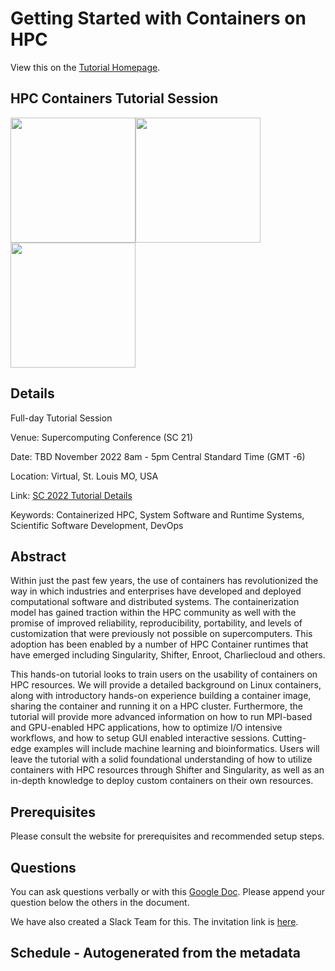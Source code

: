 # Getting Started with Containers on HPC

View this on the [Tutorial Homepage](https://supercontainers.github.io/sc-tutorials/).


## HPC Containers Tutorial Session

<img src="fig/ecp.jpg" width="200"><img src="fig/pawsey.png" width="200"><img src="fig/redhat.png" width="200">


## Details

Full-day Tutorial Session

Venue: Supercomputing Conference (SC 21)

Date: TBD November 2022 8am - 5pm Central Standard Time (GMT -6)

Location: Virtual, St. Louis MO, USA

Link: [SC 2022 Tutorial Details](https://sc22.supercomputing.org/presentation/?id=tut114&sess=sess185)

Keywords: Containerized HPC, System Software and Runtime Systems, Scientific Software Development, DevOps


## Abstract

Within just the past few years, the use of containers has revolutionized the way in which industries and enterprises have developed and deployed computational software and distributed systems. The containerization model has gained traction within the HPC community as well with the promise of improved reliability, reproducibility, portability, and levels of customization that were previously not possible on supercomputers. This adoption has been enabled by a number of HPC Container runtimes that have emerged including Singularity, Shifter, Enroot, Charliecloud and others.

This hands-on tutorial looks to train users on the usability of containers on HPC resources. We will provide a detailed background on Linux containers, along with introductory hands-on experience building a container image, sharing the container and running it on a HPC cluster. Furthermore, the tutorial will provide more advanced information on how to run MPI-based and GPU-enabled HPC applications, how to optimize I/O intensive workflows, and how to setup GUI enabled interactive sessions. Cutting-edge examples will include machine learning and bioinformatics. Users will leave the tutorial with a solid foundational understanding of how to utilize containers with HPC resources through Shifter and Singularity, as well as an in-depth knowledge to deploy custom containers on their own resources.


## Prerequisites

Please consult the website for prerequisites and recommended setup steps.

## Questions

You can ask questions verbally or with this [Google Doc](https://docs.google.com/document/d/11gMZ-T7iA5XiRWPLYIqX7Gqv7RMb-NF9kzGYHrnOi04/edit?usp=sharing).
Please append your question below the others in the document.

We have also created a Slack Team for this.  The invitation link is [here](https://join.slack.com/t/hpc-containers/shared_invite/enQtODI3NzY1NDU4OTk5LTUxOTgyOWJmYjIwOWI5YWU2MzBhZDI3Zjc1YmZmMjAxZjgzYzk4ZWEwNmFlNzlkOWI0MGNlZDNlMTBhYTBlOWY).


## Schedule - Autogenerated from the metadata

